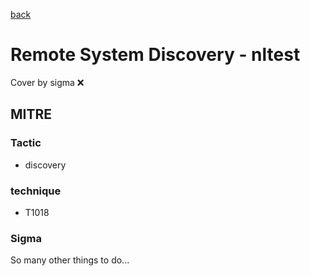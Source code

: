 [back](../index.md)
# Remote System Discovery - nltest
Cover by sigma :x: 

## MITRE
### Tactic
  - discovery

### technique
  - T1018

### Sigma

 So many other things to do...